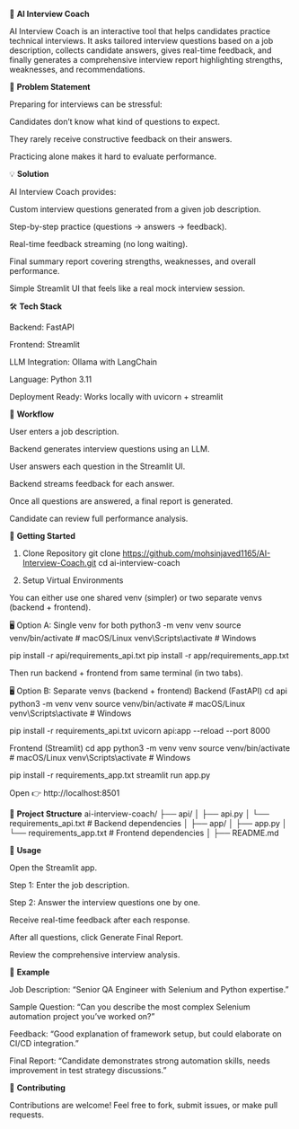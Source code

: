 🤖 **AI Interview Coach**

AI Interview Coach is an interactive tool that helps candidates practice technical interviews.
It asks tailored interview questions based on a job description, collects candidate answers, gives real-time feedback, and finally generates a comprehensive interview report highlighting strengths, weaknesses, and recommendations.

📌 **Problem Statement**

Preparing for interviews can be stressful:

Candidates don’t know what kind of questions to expect.

They rarely receive constructive feedback on their answers.

Practicing alone makes it hard to evaluate performance.

💡 **Solution**

AI Interview Coach provides:

Custom interview questions generated from a given job description.

Step-by-step practice (questions → answers → feedback).

Real-time feedback streaming (no long waiting).

Final summary report covering strengths, weaknesses, and overall performance.

Simple Streamlit UI that feels like a real mock interview session.

🛠️ **Tech Stack**

Backend: FastAPI

Frontend: Streamlit

LLM Integration: Ollama
 with LangChain

Language: Python 3.11

Deployment Ready: Works locally with uvicorn + streamlit

🔄 **Workflow**

User enters a job description.

Backend generates interview questions using an LLM.

User answers each question in the Streamlit UI.

Backend streams feedback for each answer.

Once all questions are answered, a final report is generated.

Candidate can review full performance analysis.

🚀 **Getting Started**
1. Clone Repository
git clone https://github.com/mohsinjaved1165/AI-Interview-Coach.git
cd ai-interview-coach

2. Setup Virtual Environments

You can either use one shared venv (simpler) or two separate venvs (backend + frontend).

🖥️ Option A: Single venv for both
python3 -m venv venv
source venv/bin/activate   # macOS/Linux
venv\Scripts\activate      # Windows

pip install -r api/requirements_api.txt
pip install -r app/requirements_app.txt


Then run backend + frontend from same terminal (in two tabs).

🖥️ Option B: Separate venvs (backend + frontend)
Backend (FastAPI)
cd api
python3 -m venv venv
source venv/bin/activate   # macOS/Linux
venv\Scripts\activate      # Windows

pip install -r requirements_api.txt
uvicorn api:app --reload --port 8000

Frontend (Streamlit)
cd app
python3 -m venv venv
source venv/bin/activate   # macOS/Linux
venv\Scripts\activate      # Windows

pip install -r requirements_app.txt
streamlit run app.py


Open 👉 http://localhost:8501

📂 **Project Structure**
ai-interview-coach/
├── api/
│   ├── api.py
│   └── requirements_api.txt   # Backend dependencies
│
├── app/
│   ├── app.py
│   └── requirements_app.txt   # Frontend dependencies
│
├── README.md

📖 **Usage**

Open the Streamlit app.

Step 1: Enter the job description.

Step 2: Answer the interview questions one by one.

Receive real-time feedback after each response.

After all questions, click Generate Final Report.

Review the comprehensive interview analysis.

🌟 **Example**

Job Description: “Senior QA Engineer with Selenium and Python expertise.”

Sample Question: “Can you describe the most complex Selenium automation project you’ve worked on?”

Feedback: “Good explanation of framework setup, but could elaborate on CI/CD integration.”

Final Report: “Candidate demonstrates strong automation skills, needs improvement in test strategy discussions.”

🤝 **Contributing**

Contributions are welcome! Feel free to fork, submit issues, or make pull requests.
